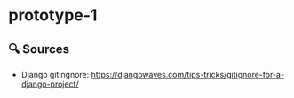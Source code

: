 # prototype-1



## 🔍 Sources

- Django gitingnore: https://djangowaves.com/tips-tricks/gitignore-for-a-django-project/